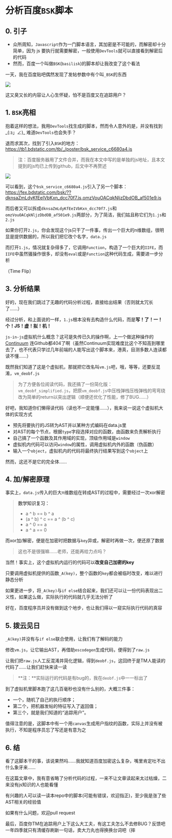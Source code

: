 # 分析百度`BSK`脚本

## 0. 引子
- 众所周知，`Javascript`作为一门脚本语言，其加密是不可能的，而解密却十分简单，因为 js 要执行就需要解密，一般使用`DevTools`就可以直接看到解密后的代码
- 然而，百度一个叫做`BSK`(`basilisk`)的脚本却让我改变了这个看法

一天，我在百度贴吧偶然发现了发帖参数中有个叫`_BSK`的东西

![](https://github.com/8qwe24657913/Analyze_baidu_BSK/raw/master/%E5%8E%9F%E5%A7%8B/post_param.png)

这又臭又长的内容让人心生怀疑，怕不是百度又在追踪用户？

## 1. `BSK`亮相

抱着这样的想法，我用`DevTools`找生成的脚本，然而令人意外的是，并没有找到\_(:з」∠)_ 难道`DevTools`也会失手？

退而求其次，找到了引入`BSK`的地方：https://tb1.bdstatic.com/tb/_/poster/bsk_service_c6680a4.js

> 注：百度服务器用了文件合并，而我在本文中写的是单独的js地址，且本文提到的js均已上传到github，后文中不再赘述

![](https://github.com/8qwe24657913/Analyze_baidu_BSK/raw/master/%E5%8E%9F%E5%A7%8B/devtools.png)

可以看到，这个`bsk_service_c6680a4.js`引入了另一个脚本： https://fex.bdstatic.com/bsk/??dknsaZmLdyKfEeIVbKxn_dcc70f7.js,omzVouOACqkNljzDbdOB_af501e9.js

而后者又可以拆成`dknsaZmLdyKfEeIVbKxn_dcc70f7.js`和`omzVouOACqkNljzDbdOB_af501e9.js`两部分，为了简洁，我们姑且称它们为`1.js`和`2.js`

如果你打开`2.js`，你会发现这个js只干了一件事，传出一个巨大的n维数组，很明显是提供数据的，所以我们把它改个名字，`data.js`

而打开`1.js`，情况就复杂得多了，它调用`Function`，构造了一个巨大的`IIFE`，而`IIFE`中虽然骚操作很多，却没有`eval`或是`Function`这种代码生成，需要进一步分析

（Time Flip）

## 3. 分析结果

好的，现在我们跳过了无趣的代码分析过程，直接给出结果（否则就太冗长了……）

经过分析，和上面说的一样，`1.js`根本没有去构造什么代码，而是**写！了！一！个！JS！虚！拟！机！**

`js-in-js`虚拟机什么概念？这可是失传已久的操作啊，上一个做这种操作的 [Continuum](https://www.npmjs.com/package/continuum) 连Github都404了啊（虽然Continuum实现难度比这个不知高到哪里去了，也不代表只学过几年前端的人能写出这个脚本来，港真，目测多数人连读都读不懂……）

既然我们知道了这是个虚拟机，那就把它改名叫`vm.js`吧，哦，等等，还要反混淆，`vm_deobf.js`

> 为了方便各位阅读代码，我还搞了一份简化版：`vm_deobf_simplified.js`，把原`vm_deobf.js`中压栈弹栈压栈弹栈的弯弯绕改为简单的return以突出逻辑（顺便还优化了性能，修了BUG……）

好吧，我知道你们懒得读代码（读也不一定能懂……），我来说一说这个虚拟机大体的实现方式

- 预先将要执行的JS转为AST并以某种方式编码在data.js里
- 对AST的每个节点，根据`type`字段选择对应的函数，由函数来负责解析执行
- 自己搞了一个函数及其作用域的实现，顶级作用域是`window`
- 虚拟机内代码可以访问`window`的属性，调用虚拟机内外的函数（伪函数）
- 输入一个`object`，虚拟机内的代码将最终执行结果写到这个`object`上

然而，这还不是它的完全体……


## 4. 加/解密原理

事实上，`data.js`传入的巨大n维数组在转成AST的过程中，需要经过一次xor解密
> **数学知识复习：**
> * a ^ b == b ^ a
> * (a ^ b) ^ c == a ^ (b ^ c)
> * a ^ 0 == a
> * a ^ a == 0

而xor加/解密，便是在加密时把数据与`key`异或，解密时再做一次，便还原了数据

> 这也不是很强嘛……老师，还能再给力点吗？

当然！事实上，这个虚拟机内运行的代码可以**改变自己加密的key**

只要调用虚拟机提供的函数`_A(key)`，整个函数的`key`都会被临时改变，难以进行静态分析

如果更进一步，将`_A(key)`与`if else`结合起来，我们还可以让一份代码表现出二义性，如果这么做，实际执行的代码就几乎无法分析了

好在，百度程序员并没有做到这个地步，也让我们得以一窥实际执行代码的真容

## 5. 拨云见日

`_A(key)`并没有与`if else`联合使用，让我们有了解码的能力

修改`vm.js`，让它输出AST，再借助`escodegen`生成代码，便得到了`raw.js`

让我们把`raw.js`人工反混淆并简化逻辑，得到`deobf.js`，这回终于是TM人能读的代码了……让我们赶快来读一读

> **注：**实际运行的代码是有bug的，我在`deobf.js`中一一标出了

到了虚拟机里脚本跑了这几百毫秒也没有什么别的，大概三件事：

- 一个，随机了自己的执行顺序；
- 第二个，把机器发帖的特征写入了返回值；
- 第三个，就是我们知道的“追踪用户”。

值得注意的是，这脚本中有一个用`canvas`生成用户指纹的函数，实际上并没有被执行，不知是程序员忘了写还是有意为之

## 6. 结

看了这脚本干的事，该说果然吗……我就知道百度加密这么复杂，嘴里肯定吐不出什么象牙来……

在这篇文章中，我有意省略了分析代码的过程，一来不让文章读起来太过枯燥，二来没有js知识的人也能看懂

有兴趣的人可以读一读本repo中的脚本(可能有错误，欢迎指正)，至少我是涨了些AST相关的经验值

如果有什么问题，欢迎pull request

最后，百度你TM在追踪用户上下这么大工夫，有这工夫怎么不去修BUG？反馈吧一年四季就只有清缓存刷新一句话，卖大力丸也得换换台词吧（摔
